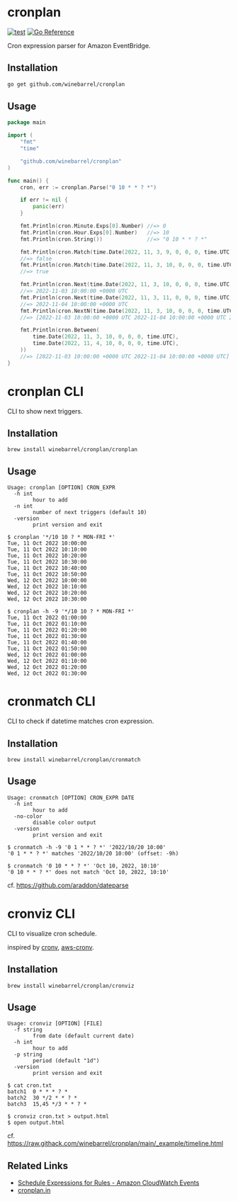 # cronplan

[![test](https://github.com/winebarrel/cronplan/actions/workflows/test.yml/badge.svg)](https://github.com/winebarrel/cronplan/actions/workflows/test.yml)
[![Go Reference](https://pkg.go.dev/badge/github.com/winebarrel/cronplan.svg)](https://pkg.go.dev/github.com/winebarrel/cronplan)

Cron expression parser for Amazon EventBridge.

## Installation

```sh
go get github.com/winebarrel/cronplan
```

## Usage

```go
package main

import (
	"fmt"
	"time"

	"github.com/winebarrel/cronplan"
)

func main() {
	cron, err := cronplan.Parse("0 10 * * ? *")

	if err != nil {
		panic(err)
	}

	fmt.Println(cron.Minute.Exps[0].Number) //=> 0
	fmt.Println(cron.Hour.Exps[0].Number)   //=> 10
	fmt.Println(cron.String())              //=> "0 10 * * ? *"

	fmt.Println(cron.Match(time.Date(2022, 11, 3, 9, 0, 0, 0, time.UTC)))
	//=> false
	fmt.Println(cron.Match(time.Date(2022, 11, 3, 10, 0, 0, 0, time.UTC)))
	//=> true

	fmt.Println(cron.Next(time.Date(2022, 11, 3, 10, 0, 0, 0, time.UTC)))
	//=> 2022-11-03 10:00:00 +0000 UTC
	fmt.Println(cron.Next(time.Date(2022, 11, 3, 11, 0, 0, 0, time.UTC)))
	//=> 2022-11-04 10:00:00 +0000 UTC
	fmt.Println(cron.NextN(time.Date(2022, 11, 3, 10, 0, 0, 0, time.UTC), 3))
	//=> [2022-11-03 10:00:00 +0000 UTC 2022-11-04 10:00:00 +0000 UTC 2022-11-05 10:00:00 +0000 UTC]

	fmt.Println(cron.Between(
		time.Date(2022, 11, 3, 10, 0, 0, 0, time.UTC),
		time.Date(2022, 11, 4, 10, 0, 0, 0, time.UTC),
	))
	//=> [2022-11-03 10:00:00 +0000 UTC 2022-11-04 10:00:00 +0000 UTC]
}
```

# cronplan CLI

CLI to show next triggers.

## Installation

```
brew install winebarrel/cronplan/cronplan
```

## Usage

```
Usage: cronplan [OPTION] CRON_EXPR
  -h int
    	hour to add
  -n int
    	number of next triggers (default 10)
  -version
    	print version and exit
```

```
$ cronplan '*/10 10 ? * MON-FRI *'
Tue, 11 Oct 2022 10:00:00
Tue, 11 Oct 2022 10:10:00
Tue, 11 Oct 2022 10:20:00
Tue, 11 Oct 2022 10:30:00
Tue, 11 Oct 2022 10:40:00
Tue, 11 Oct 2022 10:50:00
Wed, 12 Oct 2022 10:00:00
Wed, 12 Oct 2022 10:10:00
Wed, 12 Oct 2022 10:20:00
Wed, 12 Oct 2022 10:30:00

$ cronplan -h -9 '*/10 10 ? * MON-FRI *'
Tue, 11 Oct 2022 01:00:00
Tue, 11 Oct 2022 01:10:00
Tue, 11 Oct 2022 01:20:00
Tue, 11 Oct 2022 01:30:00
Tue, 11 Oct 2022 01:40:00
Tue, 11 Oct 2022 01:50:00
Wed, 12 Oct 2022 01:00:00
Wed, 12 Oct 2022 01:10:00
Wed, 12 Oct 2022 01:20:00
Wed, 12 Oct 2022 01:30:00
```

# cronmatch CLI

CLI to check if datetime matches cron expression.

## Installation

```
brew install winebarrel/cronplan/cronmatch
```

## Usage

```
Usage: cronmatch [OPTION] CRON_EXPR DATE
  -h int
    	hour to add
  -no-color
    	disable color output
  -version
    	print version and exit
```

```
$ cronmatch -h -9 '0 1 * * ? *' '2022/10/20 10:00'
'0 1 * * ? *' matches '2022/10/20 10:00' (offset: -9h)

$ cronmatch '0 10 * * ? *' 'Oct 10, 2022, 10:10'
'0 10 * * ? *' does not match 'Oct 10, 2022, 10:10'
```

cf. https://github.com/araddon/dateparse

# cronviz CLI

CLI to visualize cron schedule.

inspired by [cronv](https://github.com/takumakanari/cronv), [aws-cronv](https://www.npmjs.com/package/aws-cronv).

## Installation

```
brew install winebarrel/cronplan/cronviz
```

## Usage

```
Usage: cronviz [OPTION] [FILE]
  -f string
    	from date (default current date)
  -h int
    	hour to add
  -p string
    	period (default "1d")
  -version
    	print version and exit
```

```
$ cat cron.txt
batch1  0 * * * ? *
batch2  30 */2 * * ? *
batch3  15,45 */3 * * ? *

$ cronviz cron.txt > output.html
$ open output.html
```

cf. https://raw.githack.com/winebarrel/cronplan/main/_example/timeline.html

## Related Links

* [Schedule Expressions for Rules - Amazon CloudWatch Events](https://docs.aws.amazon.com/AmazonCloudWatch/latest/events/ScheduledEvents.html)
* [cronplan.in](http://cronplan.in/)
